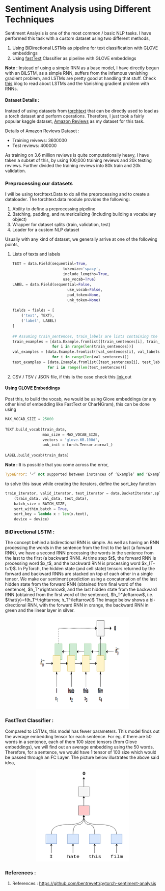 # Sentiment Analysis using Different Techniques

Sentiment Analysis is one of the most common / basic NLP tasks. I have performed this task with a custom dataset using two different methods, <ol>
<li>Using BiDirectional LSTMs as pipeline for text classification with GLOVE embeddings</li>
<li>Using <a href = "https://arxiv.org/abs/1607.01759">fastText</a> Classifier as pipeline with GLOVE embeddings </li> 
</ol>

<B>Note : </B> Instead of using a simple RNN as a base model, I have directly begun with an BiLSTM, as a simple RNN, suffers from the infamous vanishing gradient problem, and LSTMs are pretty good at handling that stuff. Check <a href = "https://colah.github.io/posts/2015-08-Understanding-LSTMs/">this</a> blog to read about LSTMs and the Vanishing gradient problem with RNNs.

#### Dataset Details :
<p>Instead of using datasets from <a href = "https://pytorch.org/text/datasets.html">torchtext</a> that can be directly used to load as a torch dataset and perform operations. Therefore, I just took a fairly popular kaggle dataset, <a href="https://www.kaggle.com/bittlingmayer/amazonreviews">Amazon Reviews</a> as my dataset for this task.</p>

Details of Amazon Reviews Dataset : <br>
<ul><li>Training reivews: 3600000 </li>
<li>Test reviews: 400000 <br></ul>

<p> As training on 3.6 million reviews is quite computationally heavy, I have taken a subset of this, by using 100,000 training reviews and 20k testing reviews. Further divided the training reviews into 80k train and 20k validation.</p>

### Preprocessing our datasets
I will be using torchtext.Data to do all the preprocessing and to create a dataloader. The torchtext.data module provides the following:
<ol>
<li>Ability to define a preprocessing pipeline</li>
<li>Batching, padding, and numericalizing (including building a vocabulary object)</li>
<li>Wrapper for dataset splits (train, validation, test)</li>
<li>Loader for a custom NLP dataset</li>
</ol>

Usually with any kind of dataset, we generally arrive at one of the following points,
<ol><li>Lists of texts and labels</li>

```python
TEXT = data.Field(sequential=True, 
                       tokenize='spacy', 
                       include_lengths=True, 
                       use_vocab=True)
LABEL = data.Field(sequential=False, 
                         use_vocab=False, 
                         pad_token=None, 
                         unk_token=None)

fields = fields = [
    ('text', TEXT), 
    ('label', LABEL)
]

## Assuming train_sentences, train_labels are lists containing the sentences without any kind of preprocessing
train_examples = [data.Example.fromlist([train_sentences[i], train_labels[i]], fields) 
                  for i in range(len(train_sentences))]
val_examples = [data.Example.fromlist([val_sentences[i], val_labels[i]], fields) 
                  for i in range(len(val_sentences))]
test_examples = [data.Example.fromlist([test_sentences[i], test_labels[i]], fields) 
                for i in range(len(test_sentences))]
```
 
<li>CSV / TSV / JSON file, if this is the case check this <a href = "https://github.com/bentrevett/pytorch-sentimentanalysis/blob/master/A%20-%20Using%20TorchText%20with%20Your%20Own%20Datasets.ipynb" > link </a> out</li></ol>

#### Using GLOVE Embeddings
<p>Post this, to build the vocab, we would be using Glove embeddings (or any other kind of embedding like FastText or CharNGram), this can be done using

```python
MAX_VOCAB_SIZE = 25000

TEXT.build_vocab(train_data, 
                 max_size = MAX_VOCAB_SIZE, 
                 vectors = "glove.6B.100d", 
                 unk_init = torch.Tensor.normal_)

LABEL.build_vocab(train_data)
```

</p>

<p> <B> Note : </B> It is possible that you come across the error,

```python
TypeError: ‘<’ not supported between instances of ‘Example’ and ‘Example’ when using custom NLP dataset
```

to solve this issue while creating the iterators, define the sort_key function

```python
train_iterator, valid_iterator, test_iterator = data.BucketIterator.splits(
    (train_data, val_data, test_data), 
    batch_size = BATCH_SIZE,
    sort_within_batch = True,
    sort_key = lambda x : len(x.text),
    device = device)
```
</p>

### BiDirectional LSTM :
<p> 
 The concept behind a bidirectional RNN is simple. As well as having an RNN processing the words in the sentence from the first to the last (a forward RNN), we have a second RNN processing the words in the sentence from the last to the first (a backward RNN). At time step $t$, the forward RNN is processing word $x_t$, and the backward RNN is processing word $x_{T-t+1}$.
In PyTorch, the hidden state (and cell state) tensors returned by the forward and backward RNNs are stacked on top of each other in a single tensor.
We make our sentiment prediction using a concatenation of the last hidden state from the forward RNN (obtained from final word of the sentence), $h_T^\rightarrow$, and the last hidden state from the backward RNN (obtained from the first word of the sentence), $h_T^\leftarrow$, i.e. $\hat{y}=f(h_T^\rightarrow, h_T^\leftarrow)$
The image below shows a bi-directional RNN, with the forward RNN in orange, the backward RNN in green and the linear layer in silver.
<p align = "center">
   <img src="https://github.com/nikhilshenoy/sentiment_analysis_pytorch/blob/master/images/BiLSTM.png" 
       width="300" height = "300"/>
</p>
</p>

### FastText Classifier :
Compared to LSTMs, this model has fewer parameters. This model finds out the average embedding tensor for each sentence. For eg. if there are 50 words in a sentence, each of them 100 sized tensors (from Glove embeddings), we will find out an average embedding using the 50 words. Therefore, for a sentence, we would have 1 tensor of 100 size which would be passed through an FC Layer. The picture below illustrates the above said idea,

<p align = "center">
   <img src="https://github.com/nikhilshenoy/sentiment_analysis_pytorch/blob/master/images/FastText%200.png" 
       width="300" height = "300"/>
</p>

### References :

1. References : https://github.com/bentrevett/pytorch-sentiment-analysis




